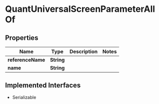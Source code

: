

# QuantUniversalScreenParameterAllOf


## Properties

Name | Type | Description | Notes
------------ | ------------- | ------------- | -------------
**referenceName** | **String** |  | 
**name** | **String** |  | 


## Implemented Interfaces

* Serializable


